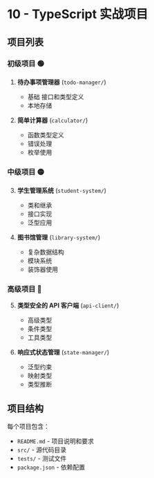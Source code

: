 # 10 - TypeScript 实战项目

## 项目列表

### 初级项目 🟢
1. **待办事项管理器** (`todo-manager/`)
   - 基础  接口和类型定义
   - 本地存储

2. **简单计算器** (`calculator/`)
   - 函数类型定义
   - 错误处理
   - 枚举使用

### 中级项目 🟡
3. **学生管理系统** (`student-system/`)
   - 类和继承
   - 接口实现
   - 泛型应用

4. **图书馆管理** (`library-system/`)
   - 复杂数据结构
   - 模块系统
   - 装饰器使用

### 高级项目 🔴
5. **类型安全的 API 客户端** (`api-client/`)
   - 高级类型
   - 条件类型
   - 工具类型

6. **响应式状态管理** (`state-manager/`)
   - 泛型约束
   - 映射类型
   - 类型推断

## 项目结构
每个项目包含：
- `README.md` - 项目说明和要求
- `src/` - 源代码目录
- `tests/` - 测试文件
- `package.json` - 依赖配置